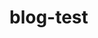 # blog-test

<!--name Test Website Title -->
<!--tags tag1,tag2 -->
<!--desc hello this is readme. -->
<!--theme _theme/index.html -->

